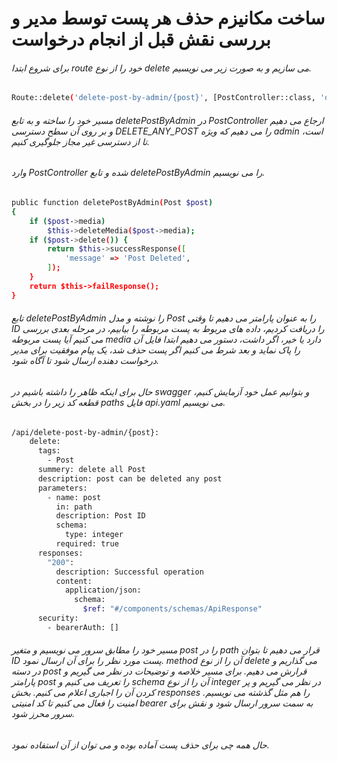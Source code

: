 # ساخت مکانیزم حذف هر پست توسط مدیر و بررسی نقش قبل از انجام درخواست

###### برای شروع ابتدا route خود را از نوع delete می سازیم و به صورت زیر می نویسیم.
```bash
Route::delete('delete-post-by-admin/{post}', [PostController::class, 'deletePostByAdmin'])->middleware(['can:'.Permissions::DELETE_ANY_POST]);
```
###### مسیر خود را ساخته و به تابع deletePostByAdmin در PostController ارجاع می دهیم و بر روی آن سطح دسترسی DELETE_ANY_POST را می دهیم که ویژه admin است، تا از دسترسی غیر مجاز جلوگیری کنیم.
###### وارد PostController شده و تابع deletePostByAdmin را می نویسیم.
```bash
public function deletePostByAdmin(Post $post)
{
    if ($post->media)
        $this->deleteMedia($post->media);
    if ($post->delete()) {
        return $this->successResponse([
            'message' => 'Post Deleted',
        ]);
    }
    return $this->failResponse();
}
```
###### تابع deletePostByAdmin را نوشته و مدل Post را به عنوان پارامتر می دهیم تا وقتی ID را دریافت کردیم، داده های مربوط به پست مربوطه را بیابیم، در مرحله بعدی بررسی می کنیم آیا پست مربوطه media دارد یا خیر، اگر داشت، دستور می دهیم ابتدا فایل آن را پاک نماید و بعد شرط می کنیم اگر پست حذف شد، یک پیام موفقیت برای مدیر درخواست دهنده ارسال شود تا آگاه شود.
###### حال برای اینکه ظاهر را داشته باشیم در swagger و بتوانیم عمل خود آزمایش کنیم، قطعه کد زیر را در بخش paths فایل api.yaml می نویسیم.
```bash
/api/delete-post-by-admin/{post}:
    delete:
      tags:
        - Post
      summery: delete all Post
      description: post can be deleted any post
      parameters:
        - name: post
          in: path
          description: Post ID
          schema:
            type: integer
          required: true
      responses:
        "200":
          description: Successful operation
          content:
            application/json:
              schema:
                $ref: "#/components/schemas/ApiResponse"
      security:
        - bearerAuth: []
```
###### مسیر خود را مطابق سرور می نویسیم و متغیر post را در path قرار می دهیم تا بتوان ID پست مورد نظر را برای آن ارسال نمود. method آن را از نوع delete می گذاریم و در دسته post قرارش می دهیم. برای مسیر خلاصه و توضیحات در نظر می گیریم و پارامتر post را تعریف می کنیم و schema آن را از نوع integer در نظر می گیریم و پر کردن آن را اجباری اعلام می کنیم. بخش responses را هم مثل گذشته می نویسیم. امنیت را فعال می کنیم تا کد امنیتی bearer به سمت سرور ارسال شود و نقش برای سرور محرز شود.
###### حال همه چی برای حذف پست آماده بوده و می توان از آن استفاده نمود.






